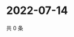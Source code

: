 # 2022-07-14

共 0 条

<!-- BEGIN WEIBO -->
<!-- 最后更新时间 Thu Jul 14 2022 07:15:40 GMT+0800 (China Standard Time) -->

<!-- END WEIBO -->
